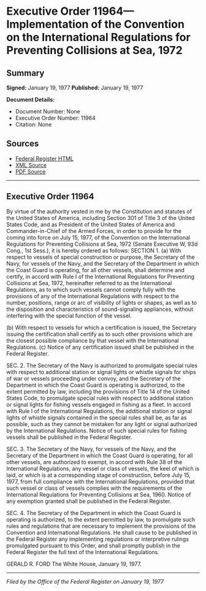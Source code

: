 # Executive Order 11964—Implementation of the Convention on the International Regulations for Preventing Collisions at Sea, 1972

## Summary

**Signed:** January 19, 1977
**Published:** January 19, 1977

**Document Details:**
- Document Number: None
- Executive Order Number: 11964
- Citation: None

## Sources
- [Federal Register HTML](https://www.presidency.ucsb.edu/documents/executive-order-11964-implementation-the-convention-the-international-regulations-for)
- [XML Source](None)
- [PDF Source](None)

---

## Executive Order 11964

By virtue of the authority vested in me by the Constitution and statutes of the United States of America, including Section 301 of Title 3 of the United States Code, and as President of the United States of America and Commander-in-Chief of the Armed Forces, in order to provide for the coming into force on July 15, 1977, of the Convention on the International Regulations for Preventing Collisions at Sea, 1972 (Senate Executive W, 93d Cong., 1st Sess.), it is hereby ordered as follows:
SECTION 1. (a) With respect to vessels of special construction or purpose, the Secretary of the Navy, for vessels of the Navy, and the Secretary of the Department in which the Coast Guard is operating, for all other vessels, shall determine and certify, in accord with Rule I of the International Regulations for Preventing Collisions at Sea, 1972, hereinafter referred to as the International Regulations, as to which such vessels cannot comply fully with the provisions of any of the International Regulations with respect to the number, positions, range or arc of visibility of lights or shapes, as well as to the disposition and characteristics of sound-signaling appliances, without interfering with the special function of the vessel.

(b) With respect to vessels for which a certification is issued, the Secretary issuing the certification shall certify as to such other provisions which are the closest possible compliance by that vessel with the International Regulations.
(c) Notice of any certification issued shall be published in the Federal Register.

SEC. 2. The Secretary of the Navy is authorized to promulgate special rules with respect to additional station or signal lights or whistle signals for ships of war or vessels proceeding under convoy, and the Secretary of the Department in which the Coast Guard is operating is authorized, to the extent permitted by law, including the provisions of Title 14 of the United States Code, to promulgate special rules with respect to additional station or signal lights for fishing vessels engaged in fishing as a fleet. In accord with Rule I of the International Regulations, the additional station or signal lights of whistle signals contained in the special rules shall be, as far as possible, such as they cannot be mistaken for any light or signal authorized by the International Regulations. Notice of such special rules for fishing vessels shall be published in the Federal Register.

SEC. 3. The Secretary of the Navy, for vessels of the Navy, and the Secretary of the Department in which the Coast Guard is operating, for all other vessels, are authorized to exempt, in accord with Rule 38 of the International Regulations, any vessel or class of vessels, the keel of which is laid, or which is at a corresponding stage of construction, before July 15, 1977, from full compliance with the International Regulations, provided that such vessel or class of vessels complies with the requirements of the International Regulations for Preventing Collisions at Sea, 1960. Notice of any exemption granted shall be published in the Federal Register.

SEC. 4. The Secretary of the Department in which the Coast Guard is operating is authorized, to the extent permitted by law, to promulgate such rules and regulations that are necessary to implement the provisions of the Convention and International Regulations. He shall cause to be published in the Federal Register any implementing regulations or interpretive rulings promulgated pursuant to this Order, and shall promptly publish in the Federal Register the full text of the International Regulations.

GERALD R. FORD
The White House,
January 19, 1977.

---

*Filed by the Office of the Federal Register on January 19, 1977*
